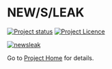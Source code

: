 # NEW/S/LEAK
[![Project status](https://img.shields.io/badge/status-active-brightgreen.svg)](#status)
[![Project Licence](https://img.shields.io/badge/licence-AGPL-blue.svg)](#license)

[![newsleak](http://newsleak.io/wp-content/uploads/2016/03/cropped-logo-draft.png)](https://uhh-lt.github.io/newsleak-frontend/)



Go to [Project Home](https://uhh-lt.github.io/newsleak-frontend/) for details.
